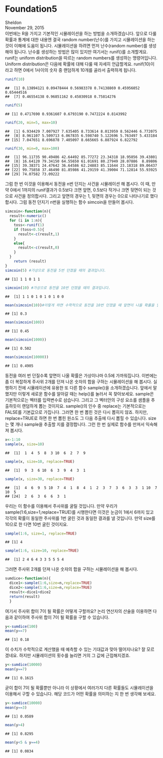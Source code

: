 # Foundation5
Sheldon  
November 29, 2015  
이번에는 R을 가지고 기본적인 시뮬레이션을 하는 방법을 소개하겠습니다. 앞으로 다룰 확률과 통계에 대한 내용엔 결국 random number(난수)를 가지고 시뮬레이션을 하는 것이 이해에 도움이 됩니다. 시뮬레이션을 하려면 먼저 난수(random number)를 생성해야 됩니다. 난수를 생성하는 방법은 많이 있지만 여기서는 runif()를 소개할게요. runif는 uniform distribution을 따르는 random numbers를 생성하는 명령어입니다. Uniform distribution은 다음에 확률에 대해 다룰 때 자세히 언급할게요. runif(10)이라고 하면 0에서 1사이의 숫자 중 랜덤하게 10개를 골라서 출력하게 됩니다.

```r
runif(10)
```

```
##  [1] 0.13894121 0.09478444 0.56983378 0.74138869 0.45956052 0.65444516
##  [7] 0.46554138 0.96851162 0.45030918 0.75814276
```

```r
runif(5)
```

```
## [1] 0.4717690 0.9361607 0.6793190 0.7472224 0.8143992
```

```r
runif(20, min=5, max=10)
```

```
##  [1] 6.934429 7.007927 7.635405 8.733614 8.013959 8.562446 6.772075
##  [8] 8.961107 5.509713 6.067835 6.598740 5.122696 5.763497 5.433184
## [15] 7.047651 8.696878 7.405097 8.665665 6.887924 6.822792
```

```r
runif(30, min=0, max=100)
```

```
##  [1] 96.11735 90.49486 42.64492 85.77272 23.34318 18.95856 39.43801
##  [8] 16.64120 79.34150 64.55650 61.01691 80.27949 28.07886  8.89806
## [15] 39.38371 24.47642 36.64586 62.24883 85.11644 23.18318 89.06437
## [22] 99.75858 37.46490 81.85986 41.29159 41.39004 71.12814 55.93925
## [29] 74.07582 73.09222
```
그럼 한 번 이것을 이용해서 동전을 n번 던지는 사건을 시뮬레이션 해 봅시다. 이 때, 만약 0에서 1까지의 runif결과가 0.5보다 크면 앞면, 0.5보다 작거나 크면 뒷면이 되는 것으로 사건을 정의합시다. 그리고 앞면의 경우는 1, 뒷면의 경우는 0으로 나타나기로 했다 합시다. 그럼 동전 던지기 n번을 실행하는 함수 simcoin을 만들어 봅시다.

```r
simcoin<-function(n){
  result<-numeric()
  for (i in 1:n){
    toss<-runif(1)
    if (toss<0.5){
      result<-c(result,1)      
    }
    else{
      result<-c(result,0)
    }  
  }
    return (result)  
}
simcoin(5) #가상으로 동전을 5번 던졌을 때의 결과입니다.
```

```
## [1] 1 1 0 1 1
```

```r
simcoin(10) #가상으로 동전을 10번 던졌을 때의 결과입니다.
```

```
##  [1] 1 1 0 1 0 1 0 1 0 0
```

```r
mean(simcoin(10))#이렇게 하면 수학적으로 동전을 10번 던졌을 때 앞면이 나올 확률을 알 수 있습니다.
```

```
## [1] 0.3
```

```r
mean(simcoin(100))
```

```
## [1] 0.45
```

```r
mean(simcoin(1000))
```

```
## [1] 0.502
```

```r
mean(simcoin(10000))
```

```
## [1] 0.4905
```
동전을 여러 번 던질수록 앞면이 나올 확률은 가상이나마 0.5에 가까워집니다. 이번에는 좀 더 복잡하게 주사위 2개를 던져 나온 숫자의 합을 구하는 시뮬레이션을 해 봅시다. 실행하기 전에 시뮬레이션에 유용한 또 다른 함수 sample()을 소개하겠습니다. 앞에서 말했지만 이렇게 새로운 함수를 알아갈 때는 help()를 눌러서 꼭 찾아보세요. sample은 기본적으로는 벡터를 입력변수로 삼습니다. 그리고 그 벡터안의 구성 요소를 샘플을 추출하듯이 랜덤하게 뽑는 것이지요. sample()의 인수 중 replace는 기본적으로는 FALSE를 기본값으로 가집니다. 그러면 한 번 뽑힌 것은 다시 뽑히지 않죠. 하지만, replace=TRUE로 하면 한 번 뽑힌 원소도 그 다음 추출에 다시 뽑힐 수 있습니다. size는 몇 개나 sample을 추출할 지를 결정합니다. 그런 한 번 실제로 함수를 만져서 익숙해져 봅시다.

```r
x<-1:10
sample(x, size=10)
```

```
##  [1]  1  4  5  8  3 10  6  2  7  9
```

```r
sample(x, size=10, replace=TRUE)
```

```
##  [1]  9  3  6 10  6  3  9  4  3  1
```

```r
sample(x, size=30, replace=TRUE)
```

```
##  [1]  4  6  9  5 10  7  4  1  8  4  1  2  3  7  3  6  3  3  1 10  7 10  5
## [24]  2  6  3  6  6  3  1
```
우리는 이 함수를 이용해서 주사위를 굴릴 것입니다. 만약 우리가 sample(1:6,size=1,replace=TRUE)를 시행한다면 이것은 눈금이 1에서 6까지 있고 각각의 확률이 동일한 주사위를 1번 굴린 것과 동일한 결과를 낼 것입니다. 만약 size를 10으로 한 다면 10번 굴린 것이지요.

```r
sample(1:6, size=1, replace=TRUE)
```

```
## [1] 4
```

```r
sample(1:6, size=10, replace=TRUE)
```

```
##  [1] 2 4 6 4 3 3 5 5 5 4
```
그러면 주사위 2개를 던져 나온 숫자의 합을 구하는 시뮬레이션을 해 봅시다.

```r
sumdice<-function(n){
  dice1<-sample(1:6,size=n,replace=TRUE)
  dice2<-sample(1:6,size=n,replace=TRUE)
  result<-dice1+dice2
  return(result)
  }
```
여기서 주사위 합이 7이 될 확률은 어떻게 구할까요? 논리 연산자의 산술을 이용하면 다음과 같이하여 주사위 합이 7이 될 확률을 구할 수 있습니다.

```r
y<-sumdice(100)
mean(y==7)
```

```
## [1] 0.18
```
이 수치가 수학적으로 계산했을 때 예측할 수 있는 기대값과 맞아 떨어지나요? 잘 모르겠네요. 하지만 시뮬레이션의 횟수를 늘리면 거의 그 값에 근접해지겠죠.

```r
y<-sumdice(10000)
mean(y==7)
```

```
## [1] 0.1615
```
굳이 합이 7이 될 확률뿐만 아니라 이 상황에서 여러가지 다른 확률들도 시뮬레이션을 이용해서 구할 수 있습니다. 해당 코드가 어떤 확률을 의미하는 지 한 번 생각해 보세요.

```r
y<-sumdice(10000)
mean(y==3)
```

```
## [1] 0.0589
```

```r
mean(y>4)
```

```
## [1] 0.8295
```

```r
mean(y<5 & y==4)
```

```
## [1] 0.0834
```

